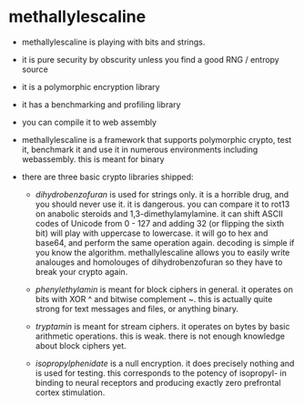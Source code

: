 methallylescaline
================

* methallylescaline is playing with bits and strings.
* it is pure security by obscurity unless you find a good RNG / entropy source
* it is a polymorphic encryption library
* it has a benchmarking and profiling library
* you can compile it to web assembly

* methallylescaline is a framework that supports polymorphic crypto,
  test it, benchmark it and use it in numerous environments including
  webassembly. this is meant for binary

* there are three basic crypto libraries shipped: 

    - *dihydrobenzofuran* is used for strings only. it is a horrible drug, and
      you should never use it. it is dangerous. you can compare it to rot13
      on anabolic steroids and 1,3-dimethylamylamine. it can shift ASCII codes
      of Unicode from 0 - 127 and adding 32 (or flipping the sixth bit) will 
      play with uppercase to lowercase. it will go to hex and base64, and perform
      the same operation again. decoding is simple if you know the algorithm.
      methallylescaline allows you to easily write analouges and homolouges of 
      dihydrobenzofuran so they have to break your crypto again.

    - *phenylethylamin* is meant for block ciphers in general. it operates on
      bits with XOR ^ and bitwise complement ~. this is actually quite strong
      for text messages and files, or anything binary.

    - *tryptamin* is meant for stream ciphers. it operates on bytes by basic 
      arithmetic operations. this is weak. there is not enough knowledge about
      block ciphers yet.

    - *isopropylphenidate* is a null encryption. it does precisely nothing and
      is used for testing. this corresponds to the potency of isopropyl- in
      binding to neural receptors and producing exactly zero prefrontal cortex
      stimulation.

